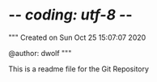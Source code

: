 # -*- coding: utf-8 -*-
"""
Created on Sun Oct 25 15:07:07 2020

@author: dwolf
"""

This is a readme file for the Git Repository